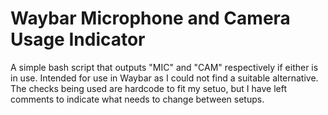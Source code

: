 # Waybar Microphone and Camera Usage Indicator

A simple bash script that outputs "MIC" and "CAM" respectively if either is in use. Intended for use in Waybar as I could not find a suitable alternative. The checks being used are hardcode to fit my setuo, but I have left comments to indicate what needs to change between setups.

